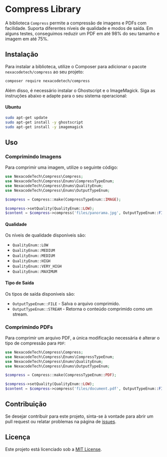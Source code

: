 # Compress Library

A biblioteca `Compress` permite a compressão de imagens e PDFs com facilidade. Suporta diferentes níveis de qualidade e modos de saída.
Em alguns testes, conseguimos reduzir um PDF em até 98% do seu tamanho e imagem em até 75%. 
## Instalação

Para instalar a biblioteca, utilize o Composer para adicionar o pacote `nexacodetech/compress` ao seu projeto:

```bash
composer require nexacodetech/compress
```
Além disso, é necessário instalar o Ghostscript e o ImageMagick. Siga as instruções abaixo e adapte para o seu sistema operacional:

#### Ubuntu
```bash
sudo apt-get update
sudo apt-get install -y ghostscript
sudo apt-get install -y imagemagick
```

## Uso

### Comprimindo Imagens

Para comprimir uma imagem, utilize o seguinte código:

```php
use NexacodeTech\Compress\Compress;
use NexacodeTech\Compress\Enums\CompressTypeEnum;
use NexacodeTech\Compress\Enums\QualityEnum;
use NexacodeTech\Compress\Enums\OutputTypeEnum;

$compress = Compress::make(CompressTypeEnum::IMAGE);

$compress->setQuality(QualityEnum::LOW);
$content = $compress->compress('files/panorama.jpg', OutputTypeEnum::FILE, 'files/compressed.jpg');
```

#### Qualidade

Os níveis de qualidade disponíveis são:

- `QualityEnum::LOW`
- `QualityEnum::MEDIUM`
- `QualityEnum::MEDIUM`
- `QualityEnum::HIGH`
- `QualityEnum::VERY_HIGH`
- `QualityEnum::MAXIMUM`

#### Tipo de Saída

Os tipos de saída disponíveis são:

- `OutputTypeEnum::FILE` - Salva o arquivo comprimido.
- `OutputTypeEnum::STREAM` - Retorna o conteúdo comprimido como um stream.

### Comprimindo PDFs

Para comprimir um arquivo PDF, a única modificação necessária é alterar o tipo de compressão para `PDF`:

```php
use NexacodeTech\Compress\Compress;
use NexacodeTech\Compress\Enums\CompressTypeEnum;
use NexacodeTech\Compress\Enums\QualityEnum;
use NexacodeTech\Compress\Enums\OutputTypeEnum;

$compress = Compress::make(CompressTypeEnum::PDF);

$compress->setQuality(QualityEnum::LOW);
$content = $compress->compress('files/document.pdf', OutputTypeEnum::FILE, 'files/compressed.pdf');
```

## Contribuição

Se desejar contribuir para este projeto, sinta-se à vontade para abrir um pull request ou relatar problemas na página de [issues](https://github.com/nexacodetech/compress/issues).

## Licença

Este projeto está licenciado sob a [MIT License](LICENSE).
